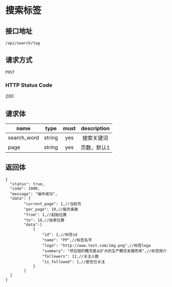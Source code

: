 # 搜索标签

## 接口地址

`/api/search/tag`

## 请求方式

`POST`

### HTTP Status Code

200

## 请求体

| name     | type     | must     | description |
|----------|:--------:|:--------:|:--------:|
| search_word   | string   | yes      | 搜索关键词 |
| page   | string   | yes      | 页数，默认1 |



## 返回体

```json5
{
  "status": true,
  "code": 1000,
  "message": "操作成功",
  "data": {
        "current_page": 1,//当前页
        "per_page": 10,//每页条数
        "from": 1,//起始位置
        "to": 10,//结束位置
        "data":[
            {
                "id": 1,//标签id
                "name": "PP",//标签名字
                "logo": "http://www.test.com/img.png",//标签logo
                "summary": "供应链的概念是从扩大的生产概念发展而来",//标签简介
                "followers": 12,//关注人数
                "is_followed": 1,//是否已关注
            }
        ]
  ]
}
``` 
